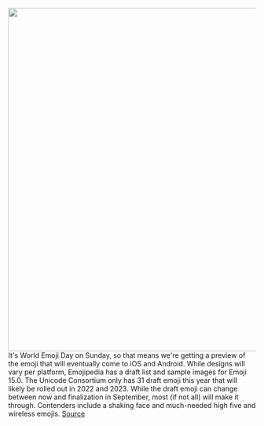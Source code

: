 <img src='https://cdn.vox-cdn.com/thumbor/QvSaTq5dEsyCi37wVhzzX8rDsuA=/0x0:2000x1335/1200x800/filters:focal(840x508:1160x828)/cdn.vox-cdn.com/uploads/chorus_image/image/71102524/Emojipedia_News_Emoji_2022_2023_Header_Emojipedia.0.jpg' width='700px' /><br/>
It's World Emoji Day on Sunday, so that means we're getting a preview of the emoji that will eventually come to iOS and Android. While designs will vary per platform, Emojipedia has a draft list and sample images for Emoji 15.0. The Unicode Consortium only has 31 draft emoji this year that will likely be rolled out in 2022 and 2023. While the draft emoji can change between now and finalization in September, most (if not all) will make it through. Contenders include a shaking face and much-needed high five and wireless emojis.
<a href='https://www.theverge.com/2022/7/13/23206617/new-emoji-high-five-shaking-face-emoji-15-0-unicode-consortium'> Source <a/>